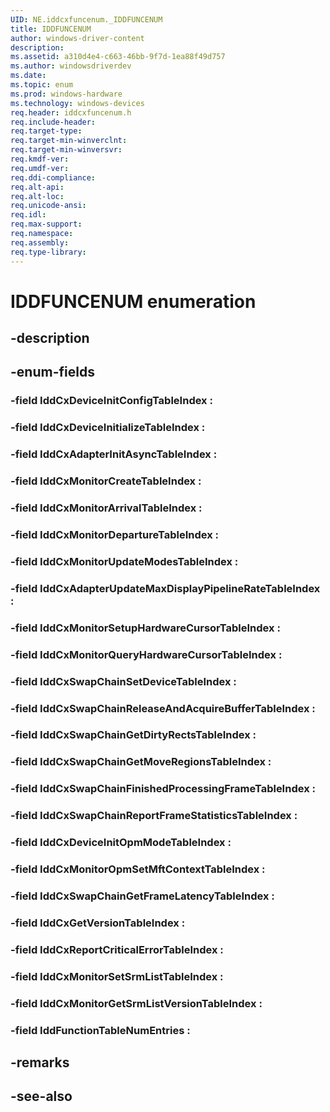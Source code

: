 ```yaml
---
UID: NE.iddcxfuncenum._IDDFUNCENUM
title: IDDFUNCENUM
author: windows-driver-content
description: 
ms.assetid: a310d4e4-c663-46bb-9f7d-1ea88f49d757
ms.author: windowsdriverdev
ms.date: 
ms.topic: enum
ms.prod: windows-hardware
ms.technology: windows-devices
req.header: iddcxfuncenum.h
req.include-header:
req.target-type:
req.target-min-winverclnt:
req.target-min-winversvr:
req.kmdf-ver:
req.umdf-ver:
req.ddi-compliance:
req.alt-api:
req.alt-loc:
req.unicode-ansi:
req.idl:
req.max-support:
req.namespace:
req.assembly:
req.type-library:
---
```


# IDDFUNCENUM enumeration

## -description



## -enum-fields

### -field IddCxDeviceInitConfigTableIndex : 
### -field IddCxDeviceInitializeTableIndex : 
### -field IddCxAdapterInitAsyncTableIndex : 
### -field IddCxMonitorCreateTableIndex : 
### -field IddCxMonitorArrivalTableIndex : 
### -field IddCxMonitorDepartureTableIndex : 
### -field IddCxMonitorUpdateModesTableIndex : 
### -field IddCxAdapterUpdateMaxDisplayPipelineRateTableIndex : 
### -field IddCxMonitorSetupHardwareCursorTableIndex : 
### -field IddCxMonitorQueryHardwareCursorTableIndex : 
### -field IddCxSwapChainSetDeviceTableIndex : 
### -field IddCxSwapChainReleaseAndAcquireBufferTableIndex : 
### -field IddCxSwapChainGetDirtyRectsTableIndex : 
### -field IddCxSwapChainGetMoveRegionsTableIndex : 
### -field IddCxSwapChainFinishedProcessingFrameTableIndex : 
### -field IddCxSwapChainReportFrameStatisticsTableIndex : 
### -field IddCxDeviceInitOpmModeTableIndex : 
### -field IddCxMonitorOpmSetMftContextTableIndex : 
### -field IddCxSwapChainGetFrameLatencyTableIndex : 
### -field IddCxGetVersionTableIndex : 
### -field IddCxReportCriticalErrorTableIndex : 
### -field IddCxMonitorSetSrmListTableIndex : 
### -field IddCxMonitorGetSrmListVersionTableIndex : 
### -field IddFunctionTableNumEntries : 

## -remarks

## -see-also
